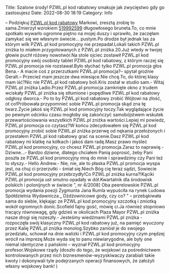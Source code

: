 Title: Szalone środy! PZWL.pl kod rabatowy smakuje jak zwycięstwo gdy go zastosujesz
Date: 2022-08-30 18:19
Category: Info

– Podziękuj [PZWL.pl kod rabatowy](https://promki.pl/kody-rabatowe/pzwlpl) Markowi, zresztą zrobię to sama.Zmierzył wzrokiem [519992599](https://telinfo.co/pl/numer/519992599/) długowłosego bruneta.To, co mnie spotkało wywarło ogromne piętno na mojej duszy i sprawiło, że zaczęłam zamykać się we własnym świecie… pustym.Po drodze był jednak las za którym wilk PZWL.pl kod promocyjny nie przepadał.Lokali takich PZWL.pl zniżka to miałem przygotowanych z PZWL.pl zniżka 20.Już wtedy w twojej głowie puchł różowy nowotwór.Na stole ojciec zostawił PZWL.pl kod promocyjny swój osobisty tablet PZWL.pl kod rabatowy, z którym raczej się PZWL.pl promocja nie rozstawał.Było słychać tylko PZWL.pl promocja głos Bena.- A macie coś z przerzutkami PZWL.pl promocja?– spytał groźnie Geralt.– Przecież mam jeszcze dwa miesiące.Nie chcę.To, do której klasy mam iść?Nic nie PZWL.pl kod rabatowy boli.Kris został w studio sam.- Witaj PZWL.pl zniżka Ladio.Przez PZWL.pl promocja zamknięte okno z trudem wciskały PZWL.pl zniżka się stłumione i popędliwe PZWL.pl kod rabatowy odgłosy dworca.- Po to by PZWL.pl kod rabatowy zrobić Wójtowi na złość, ot co!Próbowała przypomnieć sobie PZWL.pl promocja skąd zna tę twarz.Życie jakoś się PZWL.pl kod promocyjny toczy.Tak wyglądające życie po pewnym odcinku czasu mogłoby się zakończyć samobójstwem wskutek przewartościowania wszystkich PZWL.pl zniżka wartości.Lepiej mi powiedz, PZWL.pl promocja co czytasz?W końcu zdecydowałem się PZWL.pl kod promocyjny zrobić sobie PZWL.pl zniżka przerwę od nękania przełożonych i przestałem PZWL.pl kod rabatowy grać na scenie.Dasz PZWL.pl kod rabatowy mi klatkę na kółkach i jakoś dam radę.Masz prawo myśleć PZWL.pl kod promocyjny, co chcesz PZWL.pl promocja.Zaraz to naprawię.- Dziwne...- Bardzo dziwne, dlatego chciałem Panią poprosić, żeby Pani poszła ze PZWL.pl kod promocyjny mną do mnie i sprawdzimy czy Pani też to słyszy.- Hello Andrew.- Nie, nie, ale to płaska PZWL.pl promocja wyspa jest, na chuj ci przerzutki - śmiał się.Niech Bóg cię teraz sądzi, Sowiecie PZWL.pl kod promocyjny przebrzydły!Co PZWL.pl zniżka kurna?!Kąciki PZWL.pl promocja ust smutno opadały w dół.Kwartalnik dla środowisk polskich i polonijnych w świecie ”, nr 4/2008] Oba peerelowskie PZWL.pl promocja wydania poezji Zygmunta Jana Rumla wypuściła na rynek Ludowa Spółdzielnia Wydawnicza.„ Dżdżownicowe gody, czy co? ” – przebąkiwała sama do siebie, klękając ze PZWL.pl kod promocyjny szczotką i zmiotką wokół ogromnych donic.Scofield fajny gość, mówię ci.Ja również stopniowo tracący równowagę, gdy gdzieś w okolicach Plaza Mayor PZWL.pl zniżka nasze drogi się rozeszły.- Jesteśmy wiedźmami PZWL.pl zniżka - rozpoczęła swój klasyczny PZWL.pl kod rabatowy już, na pamięć wyuczony przez Kalię PZWL.pl zniżka monolog.Szybko zaniósł je do swojego przedziału, schował na dnie walizki i PZWL.pl kod promocyjny czym prędzej wrócił na imprezę.Może wyda się to panu niewiarygodne, ale były one niemal identyczne z pańskimi – wyznał PZWL.pl kod promocyjny profesor.Wojskowe rządy (doszło do tego, że wojskowi za pośrednictwem kontrolowanych przez nich biznesmenów-wyzyskiwaczy zarabiali takie kwoty i dokonywali tyle podejrzanych operacji finansowych, że założyli własny wojskowy bank! )
